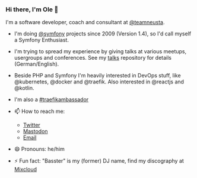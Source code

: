 ### Hi there, I'm Ole 👋

I'm a software developer, coach and consultant at [@teamneusta](https://github.com/teamneusta). 

- I'm doing [@symfony](https://github.com/symfony) projects since 2009 (Version 1.4), so I'd call myself a Symfony Enthusiast.
- I'm trying to spread my experience by giving talks at various meetups, usergroups and conferences. See my [talks](https://github.com/Basster/talks) repository for details (German/English).
- Beside PHP and Symfony I'm heavily interested in DevOps stuff, like @kubernetes, @docker and @traefik. Also interested in @reactjs and @kotlin.
- I'm also a [#traefikambassador](https://twitter.com/hashtag/traefikambassador) 

- 📫 How to reach me:
  - [Twitter](https://twitter.com/djbasster)
  - [Mastodon](https://mastodon.social/@oroessner)
  - [Email](mailto:o.roessner@neusta.de)
- 😄 Pronouns: he/him
- ⚡ Fun fact: "Basster" is my (former) DJ name, find my discography at [Mixcloud](https://www.mixcloud.com/basster/)
